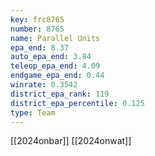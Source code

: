 ```yaml
---
key: frc8765
number: 8765
name: Parallel Units
epa_end: 8.37
auto_epa_end: 3.84
teleop_epa_end: 4.09
endgame_epa_end: 0.44
winrate: 0.3542
district_epa_rank: 119
district_epa_percentile: 0.125
type: Team
---
```

[[2024onbar]]
[[2024onwat]]
